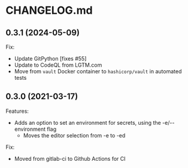 # CHANGELOG.md

## 0.3.1 (2024-05-09)

Fix:

- Update GitPython [fixes #55]
- Update to CodeQL from LGTM.com
- Move from `vault` Docker container to `hashicorp/vault` in automated tests

## 0.3.0 (2021-03-17)

Features:

- Adds an option to set an environment for secrets, using the -e/--environment flag
  - Moves the editor selection from -e to -ed

Fix:

- Moved from gitlab-ci to Github Actions for CI
